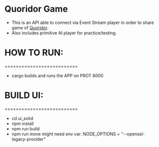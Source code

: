 # Quoridor Game

* This is an API able to connect via Event Stream player in order to share game of [Quoridor](https://en.wikipedia.org/wiki/Quoridor).
* Also includes primitive AI player for practice/testing.


# HOW TO RUN:
==========================
* cargo builds and runs the APP on PROT 8000

# BUILD UI:
==========================
* cd ui_solid
* npm install
* npm run build
* npm run move
might need env var:
NODE_OPTIONS = "--openssl-legacy-provider"